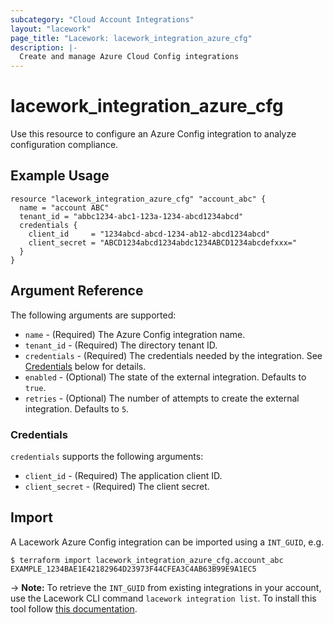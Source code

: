 ```yaml
---
subcategory: "Cloud Account Integrations"
layout: "lacework"
page_title: "Lacework: lacework_integration_azure_cfg"
description: |-
  Create and manage Azure Cloud Config integrations
---
```


# lacework\_integration\_azure\_cfg

Use this resource to configure an Azure Config integration to analyze configuration compliance.

## Example Usage

```hcl
resource "lacework_integration_azure_cfg" "account_abc" {
  name = "account ABC"
  tenant_id = "abbc1234-abc1-123a-1234-abcd1234abcd"
  credentials {
    client_id     = "1234abcd-abcd-1234-ab12-abcd1234abcd"
    client_secret = "ABCD1234abcd1234abdc1234ABCD1234abcdefxxx="
  }
}
```

## Argument Reference

The following arguments are supported:

* `name` - (Required) The Azure Config integration name.
* `tenant_id` - (Required) The directory tenant ID.
* `credentials` - (Required) The credentials needed by the integration. See [Credentials](#credentials) below for details.
* `enabled` - (Optional) The state of the external integration. Defaults to `true`.
* `retries` - (Optional) The number of attempts to create the external integration. Defaults to `5`.

### Credentials

`credentials` supports the following arguments:

* `client_id` - (Required) The application client ID.
* `client_secret` - (Required) The client secret.

## Import

A Lacework Azure Config integration can be imported using a `INT_GUID`, e.g.

```
$ terraform import lacework_integration_azure_cfg.account_abc EXAMPLE_1234BAE1E42182964D23973F44CFEA3C4AB63B99E9A1EC5
```
-> **Note:** To retrieve the `INT_GUID` from existing integrations in your account, use the
	Lacework CLI command `lacework integration list`. To install this tool follow
	[this documentation](https://docs.lacework.com/cli).
